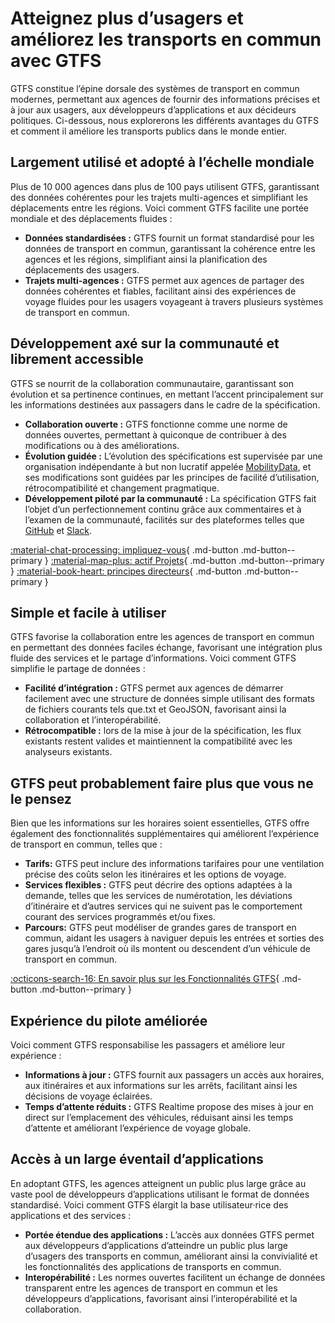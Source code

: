 # Atteignez plus d’usagers et améliorez les transports en commun avec GTFS

 GTFS constitue l’épine dorsale des systèmes de transport en commun modernes, permettant aux agences de fournir des informations précises et à jour aux usagers, aux développeurs d’applications et aux décideurs politiques. Ci-dessous, nous explorerons les différents avantages du GTFS et comment il améliore les transports publics dans le monde entier. 
 
## Largement utilisé et adopté à l’échelle mondiale 
 
 Plus de 10 000 agences dans plus de 100 pays utilisent GTFS, garantissant des données cohérentes pour les trajets multi-agences et simplifiant les déplacements entre les régions. Voici comment GTFS facilite une portée mondiale et des déplacements fluides : 
 
 - **Données standardisées :** GTFS fournit un format standardisé pour les données de transport en commun, garantissant la cohérence entre les agences et les régions, simplifiant ainsi la planification des déplacements des usagers. 
 - **Trajets multi-agences :** GTFS permet aux agences de partager des données cohérentes et fiables, facilitant ainsi des expériences de voyage fluides pour les usagers voyageant à travers plusieurs systèmes de transport en commun. 
 
## Développement axé sur la communauté et librement accessible 
 
 GTFS se nourrit de la collaboration communautaire, garantissant son évolution et sa pertinence continues, en mettant l’accent principalement sur les informations destinées aux passagers dans le cadre de la spécification. 
 
 - **Collaboration ouverte :** GTFS fonctionne comme une norme de données ouvertes, permettant à quiconque de contribuer à des modifications ou à des améliorations. 
 - **Évolution guidée :** L’évolution des spécifications est supervisée par une organisation indépendante à but non lucratif appelée [MobilityData](https://mobilitydata.org/), et ses modifications sont guidées par les principes de facilité d’utilisation, rétrocompatibilité et changement pragmatique. 
 - **Développement piloté par la communauté :** La spécification GTFS fait l’objet d’un perfectionnement continu grâce aux commentaires et à l’examen de la communauté, facilités sur des plateformes telles que [GitHub](https://github.com/google/transit) et [Slack](https://share.mobilitydata.org/slack). 
 
 [:material-chat-processing: impliquez-vous](../../community/get_involved){ .md-button .md-button--primary } 
 [:material-map-plus: actif Projets](../../community/get_involved/#projets-actifs){ .md-button .md-button--primary } 
 [:material-book-heart: principes directeurs](../../community/governance/gtfs_schedule_amendment_process/#principes-directeurs){ .md-button .md-button--primary } 
 
## Simple et facile à utiliser 
 
 GTFS favorise la collaboration entre les agences de transport en commun en permettant des données faciles échange, favorisant une intégration plus fluide des services et le partage d’informations. Voici comment GTFS simplifie le partage de données : 
 
 - **Facilité d’intégration :** GTFS permet aux agences de démarrer facilement avec une structure de données simple utilisant des formats de fichiers courants tels que.txt et GeoJSON, favorisant ainsi la collaboration et l’interopérabilité. 
 - **Rétrocompatible :** lors de la mise à jour de la spécification, les flux existants restent valides et maintiennent la compatibilité avec les analyseurs existants. 
 
## GTFS peut probablement faire plus que vous ne le pensez 
 
 Bien que les informations sur les horaires soient essentielles, GTFS offre également des fonctionnalités supplémentaires qui améliorent l’expérience de transport en commun, telles que : 
 
 - **Tarifs:** GTFS peut inclure des informations tarifaires pour une ventilation précise des coûts selon les itinéraires et les options de voyage. 
 - **Services flexibles :** GTFS peut décrire des options adaptées à la demande, telles que les services de numérotation, les déviations d’itinéraire et d’autres services qui ne suivent pas le comportement courant des services programmés et/ou fixes. 
 - **Parcours:** GTFS peut modéliser de grandes gares de transport en commun, aidant les usagers à naviguer depuis les entrées et sorties des gares jusqu’à l’endroit où ils montent ou descendent d’un véhicule de transport en commun. 
 
 [:octicons-search-16: En savoir plus sur les Fonctionnalités GTFS](../features/overview){ .md-button .md-button--primary } 
 
## Expérience du pilote améliorée 
 
 Voici comment GTFS responsabilise les passagers et améliore leur expérience : 
 
 - **Informations à jour :** GTFS fournit aux passagers un accès aux horaires, aux itinéraires et aux informations sur les arrêts, facilitant ainsi les décisions de voyage éclairées. 
 - **Temps d’attente réduits :** GTFS Realtime propose des mises à jour en direct sur l’emplacement des véhicules, réduisant ainsi les temps d’attente et améliorant l’expérience de voyage globale. 
 
## Accès à un large éventail d’applications 
 
 En adoptant GTFS, les agences atteignent un public plus large grâce au vaste pool de développeurs d’applications utilisant le format de données standardisé. Voici comment GTFS élargit la base utilisateur·rice des applications et des services : 
 
 - **Portée étendue des applications :** L’accès aux données GTFS permet aux développeurs d’applications d’atteindre un public plus large d’usagers des transports en commun, améliorant ainsi la convivialité et les fonctionnalités des applications de transports en commun. 
 - **Interopérabilité :** Les normes ouvertes facilitent un échange de données transparent entre les agences de transport en commun et les développeurs d’applications, favorisant ainsi l’interopérabilité et la collaboration. 
